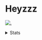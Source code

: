 # Heyzzz  

[![.](https://skillicons.dev/icons?i=js,ts,nextjs,nestjs,mongodb)](https://skillicons.dev)  

<details>
<summary>Stats</summary
<!--START_SECTION:waka-->

```txt
TypeScript    7 hrs           ███████████████████▒░░░░░   77.30 %
Other         1 hr 45 mins    ████▓░░░░░░░░░░░░░░░░░░░░   19.31 %
JavaScript    11 mins         ▓░░░░░░░░░░░░░░░░░░░░░░░░   02.18 %
JSON          2 mins          ░░░░░░░░░░░░░░░░░░░░░░░░░   00.50 %
YAML          2 mins          ░░░░░░░░░░░░░░░░░░░░░░░░░   00.48 %
```

<!--END_SECTION:waka-->
</details>

